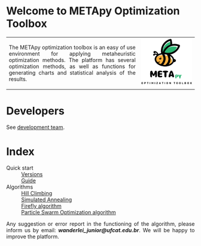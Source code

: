 <h1>Welcome to METApy Optimization Toolbox</h1>

<table>
  <tr>
    <td style="width:70%;"><p align="justify">The METApy optimization toolbox is an easy of use environment for applying metaheuristic optimization methods. The platform has several optimization methods, as well as functions for generating charts and statistical analysis of the results.</p></td>
    <td style="width:30%;"><img src="./imgs/logo_cropped.png"/></td>  
  </tr>
</table>  

<h1>Developers</h1>

<p align="justify">See <a href="https://wmpjrufg.github.io/META_TOOLBOX/001-VERSION.html" target="_blank">development team</a>.</p>   

<h1>Index</h1>

<dl>
  <dt>Quick start</dt>
    <dd><a href="https://wmpjrufg.github.io/META_TOOLBOX/001-VERSION.html" target="_blank">Versions</a></dd>
    <dd><a href="https://wmpjrufg.github.io/META_TOOLBOX/002-QUICK.html" target="_blank">Guide</a></dd>
  <dt>Algorithms</dt>
    <dd><a href="https://wmpjrufg.github.io/META_TOOLBOX/003-HC.html" target="_blank">Hill Climbing</a></dd>
    <dd><a href="https://wmpjrufg.github.io/META_TOOLBOX/004-SA.html" target="_blank">Simulated Annealing</a></dd>
    <dd><a href="https://wmpjrufg.github.io/META_TOOLBOX/005-FA.html" target="_blank">Firefly algorithm</a></dd>
    <dd><a href="https://wmpjrufg.github.io/META_TOOLBOX/005-FA.html" target="_blank">Particle Swarm Optimization algorithm</a></dd>
</dl>

<p align="justify">Any suggestion or error report in the functioning of the algorithm, please inform us by email: <b><i>wanderlei_junior@ufcat.edu.br</i></b>. We will be happy to improve the platform.</p>

<!--
1.0 - Installation  
1.1 - [How to install](https://wmpjrufg.github.io/META_TOOLBOX/CAP_1-1.html)  
2.0 - Meta Optimization Toolbox   
2.1 - [How to use](https://wmpjrufg.github.io/META_TOOLBOX/CAP_2-1.html)  
3.0 - Optimization methods  
3.1 - [Simulated Annealing](https://wmpjrufg.github.io/META_TOOLBOX/CAP_3-1.html)  
3.0 - Optimization methods  
3.1 - [Simulated Annealing](https://wmpjrufg.github.io/META_TOOLBOX/CAP_3-1.html)
-->  

<!--
<dt>Common Library</dt>
<dd><a href="https://wmpjrufg.github.io/META_TOOLBOX/CO.html" target="_blank">Common Library</a></dd>
--> 


